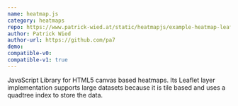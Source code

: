```yaml
---
name: heatmap.js
category: heatmaps
repo: https://www.patrick-wied.at/static/heatmapjs/example-heatmap-leaflet.html
author: Patrick Wied
author-url: https://github.com/pa7
demo: 
compatible-v0:
compatible-v1: true
---
```


JavaScript Library for HTML5 canvas based heatmaps.			Its Leaflet layer implementation supports large datasets because it is tile based and uses a quadtree index to store the data.
